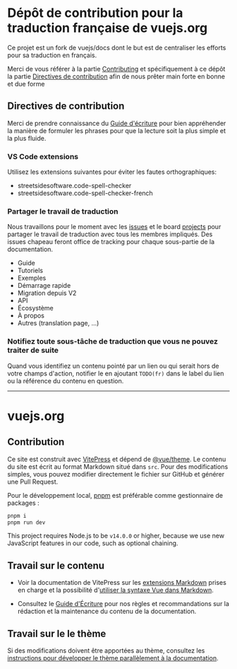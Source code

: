 # Dépôt de contribution pour la traduction française de vuejs.org

Ce projet est un fork de vuejs/docs dont le but est de centraliser les efforts pour sa traduction en français.

Merci de vous référer à la partie [Contributing](#Contributing) et spécifiquement à ce dépôt la partie [Directives de contribution](#Directives-de-contribution) afin de nous prêter main forte en bonne et due forme

## Directives de contribution

Merci de prendre connaissance du [Guide d'écriture](https://github.com/edimitchel/docs-fr/blob/main/.github/contributing/writing-guide.md) pour bien appréhender la manière de formuler les phrases pour que la lecture soit la plus simple et la plus fluide.

### VS Code extensions

Utilisez les extensions suivantes pour éviter les fautes orthographiques:
- streetsidesoftware.code-spell-checker
- streetsidesoftware.code-spell-checker-french

### Partager le travail de traduction

Nous travaillons pour le moment avec les [issues](/issues) et le board [projects](/projects/1) pour partager le travail de traduction avec tous les membres impliqués.
Des issues chapeau feront office de tracking pour chaque sous-partie de la documentation.

- Guide
- Tutoriels
- Exemples
- Démarrage rapide
- Migration depuis V2
- API
- Écosystème
- À propos
- Autres (translation page, ...)

### Notifiez toute sous-tâche de traduction que vous ne pouvez traiter de suite

Quand vous identifiez un contenu pointé par un lien ou qui serait hors de votre champs d'action, notifier le en ajoutant `TODO(fr)` dans le label du lien ou la référence du contenu en question.

_______________
# vuejs.org

## Contribution

Ce site est construit avec [VitePress](https://github.com/vuejs/vitepress) et dépend de [@vue/theme](https://github.com/vuejs/vue-theme). Le contenu du site est écrit au format Markdown situé dans `src`. Pour des modifications simples, vous pouvez modifier directement le fichier sur GitHub et générer une Pull Request.

Pour le développement local, [pnpm](https://pnpm.io/) est préférable comme gestionnaire de packages :

```bash
pnpm i
pnpm run dev
```

This project requires Node.js to be `v14.0.0` or higher, because we use new JavaScript features in our code, such as optional chaining.


## Travail sur le contenu

- Voir la documentation de VitePress sur les [extensions Markdown](https://vitepress.vuejs.org/guide/markdown.html) prises en charge et la possibilité d'[utiliser la syntaxe Vue dans Markdown](https://vitepress.vuejs.org/guide/using-vue.html).

- Consultez le [Guide d'Écriture](https://github.com/vuejs/docs/blob/main/.github/contributing/writing-guide.md) pour nos règles et recommandations sur la rédaction et la maintenance du contenu de la documentation.
## Travail sur le le thème

Si des modifications doivent être apportées au thème, consultez les [instructions pour développer le thème parallèlement à la documentation](https://github.com/vuejs/vue-theme#developing-with-real-content).
